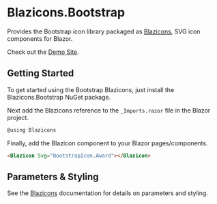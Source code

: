 # Blazicons.Bootstrap
Provides the Bootstrap icon library packaged as [Blazicons](https://github.com/kyleherzog/Blazicons), SVG icon components for Blazor.

Check out the [Demo Site](http://blazicons.com).

## Getting Started
To get started using the Bootstrap Blazicons, just install the Blazicons.Bootstrap NuGet package.

Next add the Blazicons reference to the `_Imports.razor` file in the Blazor project.

```csharp
@using Blazicons
```

Finally, add the Blazicon component to your Blazor pages/components.
```html
<Blazicon Svg="BootstrapIcon.Award"></Blazicon>
```

## Parameters & Styling
See the [Blazicons](https://github.com/kyleherzog/Blazicons) documentation for details on parameters and styling.